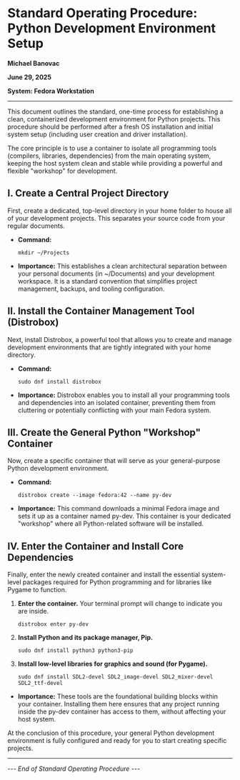 # Standard Operating Procedure: Python Development Environment Setup

**Michael Banovac**

**June 29, 2025**

**System: Fedora Workstation**

---

This document outlines the standard, one-time process for establishing a clean, containerized development environment for Python projects. This procedure should be performed after a fresh OS installation and initial system setup (including user creation and driver installation).

The core principle is to use a container to isolate all programming tools (compilers, libraries, dependencies) from the main operating system, keeping the host system clean and stable while providing a powerful and flexible "workshop" for development.

## I. Create a Central Project Directory

First, create a dedicated, top-level directory in your home folder to house all of your development projects. This separates your source code from your regular documents.

- **Command:**
  ```
  mkdir ~/Projects
  ```

- **Importance:** This establishes a clean architectural separation between your personal documents (in ~/Documents) and your development workspace. It is a standard convention that simplifies project management, backups, and tooling configuration.

## II. Install the Container Management Tool (Distrobox)

Next, install Distrobox, a powerful tool that allows you to create and manage development environments that are tightly integrated with your home directory.

- **Command:**
  ```
  sudo dnf install distrobox
  ```

- **Importance:** Distrobox enables you to install all your programming tools and dependencies into an isolated container, preventing them from cluttering or potentially conflicting with your main Fedora system.

## III. Create the General Python "Workshop" Container

Now, create a specific container that will serve as your general-purpose Python development environment.

- **Command:**
  ```
  distrobox create --image fedora:42 --name py-dev
  ```

- **Importance:** This command downloads a minimal Fedora image and sets it up as a container named py-dev. This container is your dedicated "workshop" where all Python-related software will be installed.

## IV. Enter the Container and Install Core Dependencies

Finally, enter the newly created container and install the essential system-level packages required for Python programming and for libraries like Pygame to function.

1. **Enter the container.** Your terminal prompt will change to indicate you are inside.
   ```
   distrobox enter py-dev
   ```

2. **Install Python and its package manager, Pip.**
   ```
   sudo dnf install python3 python3-pip
   ```

3. **Install low-level libraries for graphics and sound (for Pygame).**
   ```
   sudo dnf install SDL2-devel SDL2_image-devel SDL2_mixer-devel SDL2_ttf-devel
   ```

- **Importance:** These tools are the foundational building blocks within your container. Installing them here ensures that any project running inside the py-dev container has access to them, without affecting your host system.

At the conclusion of this procedure, your general Python development environment is fully configured and ready for you to start creating specific projects.

---

*--- End of Standard Operating Procedure ---*